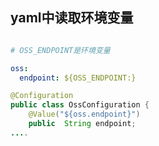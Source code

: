 
## yaml中读取环境变量

```yml

# OSS_ENDPOINT是环境变量

oss:
  endpoint: ${OSS_ENDPOINT:}

```

```java
@Configuration
public class OssConfiguration {
    @Value("${oss.endpoint}")
    public  String endpoint;
....
```